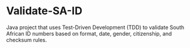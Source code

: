 # Validate-SA-ID
Java project that uses Test-Driven Development (TDD) to validate South African ID numbers based on format, date, gender, citizenship, and checksum rules.
